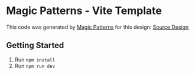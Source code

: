 # Magic Patterns - Vite Template

This code was generated by [Magic Patterns](https://magicpatterns.com) for this design: [Source Design](https://magicpatterns.com/c/iqfujhclvrurungxc82afq)

## Getting Started

1. Run `npm install`
2. Run `npm run dev`
